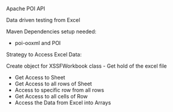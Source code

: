 Apache POI API

Data driven testing from Excel

Maven Dependencies setup needed:
-	poi-ooxml and POI

Strategy to Access Excel Data:

Create object for XSSFWorkbook class
	- Get hold of the excel file

- Get Access to Sheet
- Get Access to all rows of Sheet
- Access to specific row from all rows
- Get Access to all cells of Row
- Access the Data from Excel into Arrays

